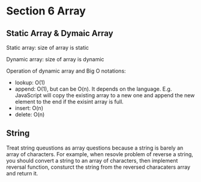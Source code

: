 # Section 6 Array

## Static Array & Dymaic Array
Static array: size of array is static

Dynamic array: size of array is dynamic

Operation of dynamic array and Big O notations:
* lookup: O(1)
* append: O(1), but can be O(n). It depends on the language. E.g. JavaScript will copy the existing array to a new one and append the new element to the end if the exisint array is full.
* insert: O(n)
* delete: O(n)

## String
Treat string queustions as array questions because a string is barely an array of characters. For example, when resovle problem of reverse a string, you should convert a string to an array of characters, then implement reversal function, consturct the string from the reversed characaters array and return it.

